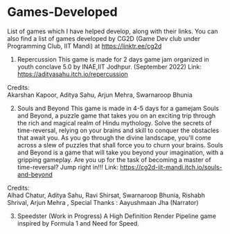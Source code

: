 # Games-Developed
List of games which I have helped develop, along with their links. You can also find a list of games developed by CG2D (Game Dev club under Programming Club, IIT Mandi) at https://linktr.ee/cg2d

1) Repercussion
This game is made for 2 days game jam organized in youth conclave 5.0 by INAE,IIT Jodhpur. (September 2022)
Link: https://adityasahu.itch.io/repercussion

Credits:   
  Akarshan Kapoor,
  Aditya Sahu,
  Arjun Mehra,
  Swarnaroop Bhunia


2) Souls and Beyond
This game is made in 4-5 days for a gamejam
Souls and Beyond, a puzzle game that takes you on an exciting trip through the rich and magical realm of Hindu mythology. Solve the secrets of time-reversal, relying on your brains and skill to conquer the obstacles that await you. As you go through the divine landscape, you'll come across a slew of puzzles that shall force you to churn your brains. Souls and Beyond is a game that will take you beyond your imagination, with a gripping gameplay. Are you up for the task of becoming a master of time-reversal? Jump right in!!!
Link: https://cg2d-iit-mandi.itch.io/souls-and-beyond

Credits:   
  Alhad Chatur,
  Aditya Sahu,
  Ravi Shirsat,
  Swarnaroop Bhunia,
  Rishabh Shrival,
  Arjun Mehra ,
  Special Thanks : Aayushmaan Jha (Narrator)

3) Speedster (Work in Progress)
A High Definition Render Pipeline game inspired by Formula 1 and Need for Speed.
